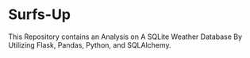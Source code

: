 # Surfs-Up
This Repository contains an Analysis on A SQLite Weather Database By Utilizing Flask, Pandas, Python, and SQLAlchemy. 
